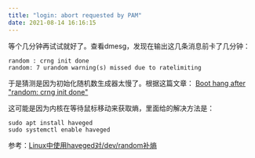 ```yaml
---
title: "login: abort requested by PAM"
date: 2021-08-14 16:16:15
---
```


等个几分钟再试试就好了。查看dmesg，发现在输出这几条消息前卡了几分钟：

```
random : crng init done
random: 7 urandom warning(s) missed due to ratelimiting
```

于是猜测是因为初始化随机数生成器太慢了。根据这篇文章：
[Boot hang after "random: crng init done"](https://www.raspberrypi.org/forums/viewtopic.php?t=209093)

这可能是因为内核在等待鼠标移动来获取熵，里面给的解决方法是：

```shell
sudo apt install haveged
sudo systemctl enable haveged
```

参考：[Linux中使用haveged对/dev/random补熵](https://blog.csdn.net/weixin_38287155/article/details/95891886)
